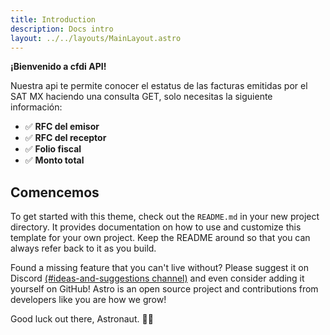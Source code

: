 ```yaml
---
title: Introduction
description: Docs intro
layout: ../../layouts/MainLayout.astro
---
```

**¡Bienvenido a cfdi API!**

Nuestra api te permite conocer el estatus de las facturas emitidas por el SAT MX haciendo una consulta GET, solo necesitas la siguiente información:

- ✅ **RFC del emisor**
- ✅ **RFC del receptor**
- ✅ **Folio fiscal**
- ✅ **Monto total**

## Comencemos

To get started with this theme, check out the `README.md` in your new project directory. It provides documentation on how to use and customize this template for your own project. Keep the README around so that you can always refer back to it as you build.

Found a missing feature that you can't live without? Please suggest it on Discord [(#ideas-and-suggestions channel)](https://astro.build/chat) and even consider adding it yourself on GitHub! Astro is an open source project and contributions from developers like you are how we grow!

Good luck out there, Astronaut. 🧑‍🚀
